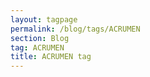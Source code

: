 ```yaml
---
layout: tagpage
permalink: /blog/tags/ACRUMEN
section: Blog
tag: ACRUMEN
title: ACRUMEN tag
---
```

